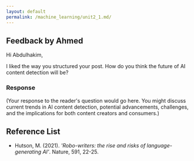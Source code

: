 ```yaml
---
layout: default
permalink: /machine_learning/unit2_1.md/
---
```


## Feedback by Ahmed

Hi Abdulhakim,

I liked the way you structured your post. How do you think the future of AI content detection will be?

### Response

(Your response to the reader's question would go here. You might discuss current trends in AI content detection, potential advancements, challenges, and the implications for both content creators and consumers.)

## Reference List

- Hutson, M. (2021). *'Robo-writers: the rise and risks of language-generating AI'*. Nature, 591, 22-25.
